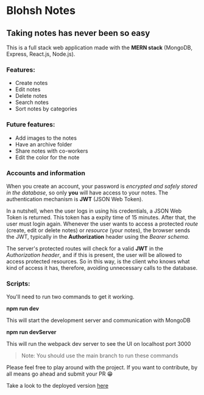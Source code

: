 # Blohsh Notes
## Taking notes has never been so easy

This is a full stack web application made with the **MERN stack** (MongoDB, Express, React.js, Node.js).

### Features:
* Create notes
* Edit notes
* Delete notes
* Search notes
* Sort notes by categories

### Future features: 
* Add images to the notes
* Have an archive folder
* Share notes with co-workers
* Edit the color for the note


### Accounts and information
When you create an account, your password is *encrypted and safely stored in the database*, so only **you** will have access to your notes. The authentication mechanism is **JWT** (JSON Web Token).

In a nutshell, when the user logs in using his credentials, a JSON Web Token is returned. This token has a expity time of 15 minutes. After that, the user must login again. Whenever the user wants to access a protected *route* (create, edit or delete notes) or *resource* (your notes), the browser sends the JWT, typically in the **Authorization** header using the *Bearer schema*.

The server's protected routes will check for a valid **JWT** in the *Authorization header*, and if this is present, the user will be allowed to access protected resources.
So in this way, is the client who knows what kind of access it has, therefore, avoiding unnecessary calls to the database.

### Scripts:

You'll need to run two commands to get it working. 

**npm run dev**

This will start the development server and communication with MongoDB

**npm run devServer**

This will run the webpack dev server to see the UI on localhost port 3000

> Note: You should use the main branch to run these commands

Please feel free to play around with the project.
If you want to contribute, by all means go ahead and submit your PR 😁

Take a look to the deployed version [here](https://blohsh-notes.herokuapp.com/)
